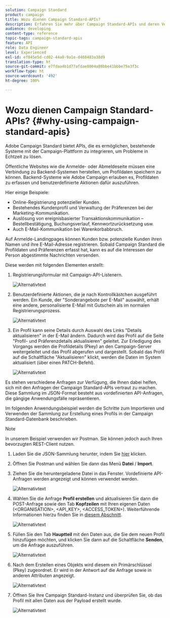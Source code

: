```yaml
---
solution: Campaign Standard
product: campaign
title: Wozu dienen Campaign Standard-APIs?
description: Erfahren Sie mehr über Campaign Standard-APIs und deren Verwendung.
audience: developing
content-type: reference
topic-tags: campaign-standard-apis
feature: API
role: Data Engineer
level: Experienced
exl-id: ef045e5d-cd02-44a0-9a1e-d468483a38d9
translation-type: ht
source-git-commit: e7fdaa4b1d77afdae8004a88bbe41bbbe75a3f3c
workflow-type: ht
source-wordcount: '492'
ht-degree: 100%

---
```


# Wozu dienen Campaign Standard-APIs? {#why-using-campaign-standard-apis}

Adobe Campaign Standard bietet APIs, die es ermöglichen, bestehende Systeme mit der Campaign-Plattform zu integrieren, um Probleme in Echtzeit zu lösen.

Öffentliche Websites wie die Anmelde- oder Abmeldeseite müssen eine Verbindung zu Backend-Systemen herstellen, um Profildaten speichern zu können. Backend-Systeme wie Adobe Campaign erlauben es, Profildaten zu erfassen und benutzerdefinierte Aktionen dafür auszuführen.

Hier einige Beispiele:

* Online-Registrierung potenzieller Kunden.
* Bestehendes Kundenprofil und Verwaltung der Präferenzen bei der Marketing-Kommunikation.
* Auslösung von ereignisbasierter Transaktionskommunikation – Bestellbestätigung, Buchungsverlauf, Kennwortzurücksetzung usw.
* Auch E-Mail-Kommunikation bei Warenkorbabbruch.

Auf Anmelde-Landingpages können Kunden bzw. potenzielle Kunden ihren Namen und ihre E-Mail-Adresse registrieren. Sobald Campaign Standard die Profildaten und Präferenzen erfasst hat, kann es auf die Interessen der Person abgestimmte Nachrichten versenden.

Diese werden mit folgenden Elementen erstellt:

1. Registrierungsformular mit Campaign-API-Listenern.

   ![Alternativtext](assets/apis_uc1.png)

1. Benutzerdefinierte Aktionen, die je nach Kontrollkästchen ausgeführt werden. Ein Kunde, der &quot;Sonderangebote per E-Mail&quot; auswählt, erhält eine andere, personalisierte E-Mail mit Gutschein als im normalen Registrierungsprozess.

   ![Alternativtext](assets/apis_uc2.png)

1. Ein Profil kann seine Details durch Auswahl des Links &quot;Details aktualisieren&quot; in der E-Mail ändern. Dadurch wird das Profil auf die Seite &quot;Profil- und Präferenzdetails aktualisieren&quot; geleitet. Zur Erledigung des Vorgangs werden die Profildetails (Pkey) an den Campaign-Server weitergeleitet und das Profil abgerufen und dargestellt. Sobald das Profil auf die Schaltfläche &quot;Aktualisieren&quot; klickt, werden die Daten im System aktualisiert (über einen PATCH-Befehl).

   ![Alternativtext](assets/apis_uc3.png)

Es stehen verschiedene Anfragen zur Verfügung, die Ihnen dabei helfen, sich mit den Anfragen der Campaign Standard-APIs vertraut zu machen. Diese Sammlung im JSON-Format besteht aus vordefinierten API-Anfragen, die gängige Anwendungsfälle repräsentieren.

Im folgenden Anwendungsbeispiel werden die Schritte zum Importieren und Verwenden der Sammlung zur Erstellung eines Profils in der Campaign Standard-Datenbank beschrieben.

>[!NOTE]
>
>In unserem Beispiel verwenden wir Postman. Sie können jedoch auch Ihren bevorzugten REST-Client nutzen.

1. Laden Sie die JSON-Sammlung herunter, indem Sie [hier](https://helpx.adobe.com/content/dam/help/en/campaign/kb/working-with-acs-api/_jcr_content/main-pars/download_section/download-1/KB_postman_collection.json.zip) klicken.

1. Öffnen Sie Postman und wählen Sie dann das Menü **Datei** / **Import**.

1. Ziehen Sie die heruntergeladene Datei in das Fenster. Vordefinierte API-Anfragen werden angezeigt und können verwendet werden.

   ![Alternativtext](assets/postman_collection.png)

1. Wählen Sie die Anfrage **Profil erstellen** und aktualisieren Sie dann die POST-Anfrage sowie den Tab **Kopfzeilen** mit Ihren eigenen Daten (&lt;ORGANISATION>, &lt;API_KEY>, &lt;ACCESS_TOKEN>). Weiterführende Informationen hierzu finden Sie in [diesem Abschnitt](../../api/using/setting-up-api-access.md).

   ![Alternativtext](assets/postman_uc1.png)

1. Füllen Sie den Tab **Hauptteil** mit den Daten aus, die Sie dem neuen Profil hinzufügen möchten, und klicken Sie dann auf die Schaltfläche **Senden**, um die Anfrage auszuführen.

   ![Alternativtext](assets/postman_uc2.png)

1. Nach dem Erstellen eines Objekts wird diesem ein Primärschlüssel (Pkey) zugeordnet. Er wird in der Antwort auf die Anfrage sowie in anderen Attributen angezeigt.

   ![Alternativtext](assets/postman_uc3.png)

1. Öffnen Sie Ihre Campaign Standard-Instanz und überprüfen Sie, ob das Profil mit allen Daten aus der Payload erstellt wurde.

   ![Alternativtext](assets/postman_uc4.png)
